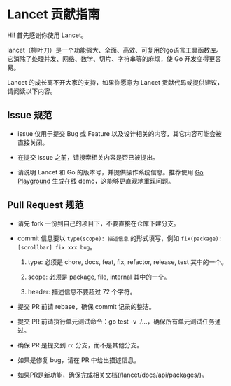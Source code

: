 # Lancet 贡献指南

Hi! 首先感谢你使用 Lancet。

lancet（柳叶刀）是一个功能强大、全面、高效、可复用的go语言工具函数库。它消除了处理并发、网络、数学、切片、字符串等的麻烦，使 Go 开发变得更容易。

Lancet 的成长离不开大家的支持，如果你愿意为 Lancet 贡献代码或提供建议，请阅读以下内容。

## Issue 规范

- issue 仅用于提交 Bug 或 Feature 以及设计相关的内容，其它内容可能会被直接关闭。

- 在提交 issue 之前，请搜索相关内容是否已被提出。

- 请说明 Lancet 和 Go 的版本号，并提供操作系统信息。推荐使用 [Go Playground](https://go.dev/play/) 生成在线 demo，这能够更直观地重现问题。

## Pull Request 规范

- 请先 fork 一份到自己的项目下，不要直接在仓库下建分支。

- commit 信息要以 `type(scope): 描述信息` 的形式填写，例如 `fix(package): [scrollbar] fix xxx bug`。

  1. type: 必须是 chore, docs, feat, fix, refactor, release, test 其中的一个。

  2. scope: 必须是 package, file, internal 其中的一个。

  3. header: 描述信息不要超过 72 个字符。

- 提交 PR 前请 rebase，确保 commit 记录的整洁。

- 提交 PR 前请执行单元测试命令：go test -v ./...，确保所有单元测试任务通过。

- 确保 PR 是提交到 `rc` 分支，而不是其他分支。

- 如果是修复 bug，请在 PR 中给出描述信息。

- 如果PR是新功能，确保完成相关文档(/lancet/docs/api/packages/)。